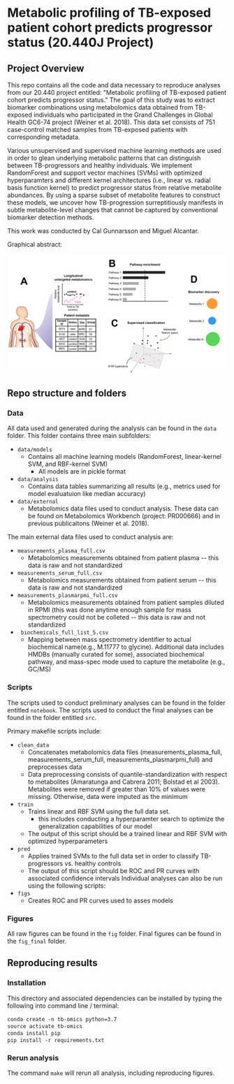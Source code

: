 # Metabolic profiling of TB-exposed patient cohort predicts progressor status (20.440J Project)

## Project Overview
This repo contains all the code and data necessary to reproduce analyses from our 20.440 project entitled: "Metabolic profiling of TB-exposed patient cohort predicts progressor status." The goal of this study was to extract biomarker combinations using metabolomics data obtained from TB-exposed individuals who participated in the Grand Challenges in Global Health GC6-74 project (Weiner et al. 2018). This data set consists of 751 case-control matched samples from TB-exposed patients with corresponding metadata.

Various unsupervised and supervised machine learning methods are used in order to glean underlying metabolic patterns that can distinguish between TB-progressors and healthy individuals. We implement RandomForest and support vector machines (SVMs) with optimized hyperparamters and different kernel architectures (i.e., linear vs. radial basis function kernel) to predict progressor status from relative metabolite abundances. By using a sparse subset of metabolite features to construct these models, we uncover how TB-progression surreptitiously manifests in subtle metabolite-level changes that cannot be captured by conventional biomarker detection methods.

This work was conducted by Cal Gunnarsson and Miguel Alcantar.

Graphical abstract:

![](fig/TB_Omics_Graphical_Abstract.png)

## Repo structure and folders

### Data
All data used and generated during the analysis can be found in the <code>data</code> folder. This folder contains three main subfolders: 

* <code>data/models</code>
   * Contains all machine learning models (RandomForest, linear-kernel SVM, and RBF-kernel SVM)
      * All models are in pickle format
* <code>data/analysis</code>
   * Contains data tables summarizing all results (e.g., metrics used for model evaluatuion like median accuracy)
* <code>data/external</code>
   * Metabolomics data files used to conduct analysis. These data can be found on Metabolomics Workbench (project: PR000666) and in previous publicaitons (Weiner et al. 2018).

The main external data files used to conduct analysis are:
* <code>measurements_plasma_full.csv </code>
    * Metabolomics measurements obtained from patient plasma -- this data is raw and not standardized
* <code>measurements_serum_full.csv </code>
    *   Metabolomics measurements obtained from patient serum -- this data is raw and not standardized
* <code>measurements_plasmarpmi_full.csv </code>
    *  Metabolomics measurements obtained from patient samples diluted in RPMI (this was done anytime enough sample for mass spectrometry could not be colleted -- this data is raw and not standardized
* <code> biochemicals_full_list_5.csv</code>
    * Mapping between mass spectrometry identifier to actual biochemical name(e.g., M.11777 to glycine). Additional data includes HMDBs (manually curated for some), associated biochemical pathway, and mass-spec mode used to capture the metabolite (e.g., GC/MS) 

### Scripts
The scripts used to conduct preliminary analyses can be found in the folder entitled <code>notebook</code>. The scripts used to conduct the final analyses can be found in the folder entitled <code>src</code>. 

Primary makefile scripts include:
* <code>clean_data</code>
    * Concatenates metabolomics data files (measurements_plasma_full, measurements_serum_full, measurements_plasmarpmi_full) and preprocesses data
    * Data preprocessing consists of quantile-standardization with respect to metabolites (Amaratunga and Cabrera 2011; Bolstad et al 2003). Metabolites were removed if greater than 10% of values were missing. Otherwise, data were imputed as the minimum
* <code>train</code>
   * Trains linear and RBF SVM using the full data set. 
      * this includes conducting a hyperparamter search to optimize the generalization capabilities of our model
   * The output of this script should be a trained linear and RBF SVM with optimized hyperparameters
* <code>pred</code>
   * Applies trained SVMs to the full data set in order to classify TB-progressors vs. healthy controls
   * The output of this script should be ROC and PR curves with associated confidence intervals
Individual analyses can also be run using the following scripts:
* <code>figs</code>
   * Creates ROC and PR curves used to asses models
### Figures
All raw figures can be found in the <code>fig</code> folder. Final figures can be found in the <code>fig_final</code> folder.

## Reproducing results

### Installation

This directory and associated dependencies can be installed by typing the following into command line / terminal:
~~~
conda create -n tb-omics python=3.7
source activate tb-omics
conda install pip
pip install -r requirements.txt
~~~

### Rerun analysis 

The command <code>make</code> will rerun all analysis, including reproducing figures.
